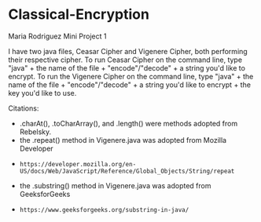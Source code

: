 # Classical-Encryption
Maria Rodriguez
Mini Project 1

I have two java files, Ceasar Cipher and Vigenere Cipher, both performing their respective cipher. To run Ceasar 
Cipher on the command line, type "java" + the name of the file + "encode"/"decode" + a string you'd like to encrypt. 
To run the Vigenere Cipher on the command line, type "java" + the name of the file + "encode"/"decode" + a string 
you'd like to encrypt + the key you'd like to use.

Citations:
  * .charAt(), .toCharArray(), and .length() were methods adopted from Rebelsky.
  * the .repeat() method in Vigenere.java was adopted from Mozilla Developer
  *     https://developer.mozilla.org/en-US/docs/Web/JavaScript/Reference/Global_Objects/String/repeat
  * the .substring() method in Vigenere.java was adopted from GeeksforGeeks
  *     https://www.geeksforgeeks.org/substring-in-java/
